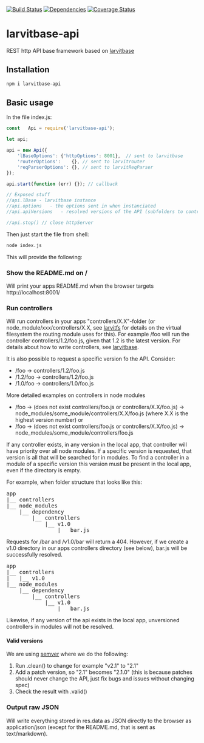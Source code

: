 [![Build Status](https://travis-ci.org/larvit/larvitbase-api.svg)](https://travis-ci.org/larvit/larvitbase-api) [![Dependencies](https://david-dm.org/larvit/larvitbase-api.svg)](https://david-dm.org/larvit/larvitbase-api.svg)
[![Coverage Status](https://coveralls.io/repos/github/larvit/larvitbase-api/badge.svg)](https://coveralls.io/github/larvit/larvitbase-api)

# larvitbase-api

REST http API base framework based on [larvitbase](https://github.com/larvit/larvitbase)

## Installation

```bash
npm i larvitbase-api
```

## Basic usage

In the file index.js:

```javascript
const	Api	= require('larvitbase-api');

let	api;

api = new Api({
	'lBaseOptions':	{'httpOptions': 8001},	// sent to larvitbase
	'routerOptions':	{},	// sent to larvitrouter
	'reqParserOptions':	{},	// sent to larvitReqParser
});

api.start(function (err) {}); // callback

// Exposed stuff
//api.lBase	- larvitbase instance
//api.options	- the options sent in when instanciated
//api.apiVersions	- resolved versions of the API (subfolders to controllers folder)

//api.stop() // close httpServer
```

Then just start the file from shell:

```bash
node index.js
```

This will provide the following:

### Show the README.md on /

Will print your apps README.md when the browser targets http://localhost:8001/

### Run controllers

Will run controllers in your apps "controllers/X.X"-folder (or node_module/xxx/controllers/X.X, see [larvitfs](https://github.com/larvit/larvitfs) for details on the virtual filesystem the routing module uses for this). For example /foo will run the controller controllers/1.2/foo.js, given that 1.2 is the latest version. For details about how to write controllers, see [larvitbase](https://github.com/larvit/larvitbase).

It is also possible to request a specific version fo the API. Consider:

* /foo -> controllers/1.2/foo.js
* /1.2/foo -> controllers/1.2/foo.js
* /1.0/foo -> controllers/1.0/foo.js

More detailed examples on controllers in node modules

* /foo -> (does not exist controllers/foo.js or controllers/X.X/foo.js) -> node_modules/some_module/controllers/X.X/foo.js (where X.X is the highest version number)
or
* /foo -> (does not exist controllers/foo.js or controllers/X.X/foo.js) -> node_modules/some_module/controllers/foo.js

If any controller exists, in any version in the local app, that controller will have priority over all node modules. If a specific version is requested, that version is all that will be searched for in modules. To find a controller in a module of a specific version this version must be present in the local app, even if the directory is empty.

For example, when folder structure that looks like this:

<pre>
app
|__ controllers
|__ node_modules
	|__ dependency
		|__ controllers
			|__ v1.0
				|__ bar.js
</pre>

Requests for /bar and /v1.0/bar will return a 404. However, if we create a v1.0 directory in our apps controllers directory (see below), bar.js will be successfully resolved.

<pre>
app
|__ controllers
|	|__ v1.0
|__ node_modules
	|__ dependency
		|__ controllers
			|__ v1.0
				|__ bar.js
</pre>

Likewise, if any version of the api exists in the local app, unversioned controllers in modules will not be resolved.

#### Valid versions

We are using [semver](https://www.npmjs.com/package/semver) where we do the following:

1. Run .clean() to change for example "v2.1" to "2.1"
2. Add a patch version, so "2.1" becomes "2.1.0" (this is because patches should never change the API, just fix bugs and issues without changing spec)
3. Check the result with .valid()

### Output raw JSON

Will write everything stored in res.data as JSON directly to the browser as application/json (except for the README.md, that is sent as text/markdown).
